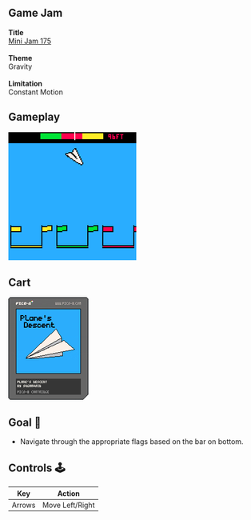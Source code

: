 

## Game Jam
**Title**<br>
[Mini Jam 175](https://itch.io/jam/mini-jam-175-gravity)<br><br>
**Theme**<br>
Gravity<br><br>
**Limitation**<br>
Constant Motion<br>


## Gameplay
![gameplay](https://github.com/sugarvoid/mini-jam-175/blob/main/gameplay.gif)
<br>

## Cart
![cart](https://github.com/sugarvoid/mini-jam-175/blob/main/planes_descent.p8.png)


## Goal :dart:

-   Navigate through the appropriate flags based on the bar on bottom.

## Controls :joystick:

|  Key   |   Action   |
| :----: | :--------: |
| Arrows |    Move Left/Right    |
